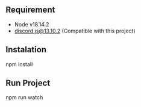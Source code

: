 ## Requirement
- Node v18.14.2
- discord.js@13.10.2 (Compatible with this project)

## Instalation
npm install

## Run Project
npm run watch